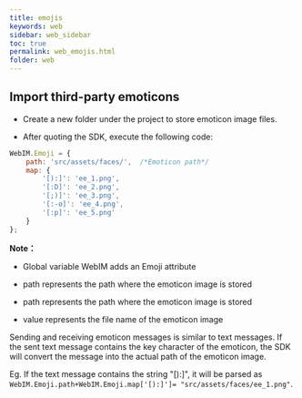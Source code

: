 ```yaml
---
title: emojis
keywords: web
sidebar: web_sidebar
toc: true
permalink: web_emojis.html
folder: web
---
```


## Import third-party emoticons

-   Create a new folder under the project to store emoticon image files.

-   After quoting the SDK, execute the following code: 

``` javascript
WebIM.Emoji = {
    path: 'src/assets/faces/',  /*Emoticon path*/
    map: {
        '[):]': 'ee_1.png',
        '[:D]': 'ee_2.png',
        '[;)]': 'ee_3.png',
        '[:-o]': 'ee_4.png',
        '[:p]': 'ee_5.png'
    }
};
```

**Note：**

-   Global variable WebIM adds an Emoji attribute

-   path represents the path where the emoticon image is stored 

-   path represents the path where the emoticon image is stored 


-   value represents the file name of the emoticon image

Sending and receiving emoticon messages is similar to text messages. If the sent text message contains the key character of the emoticon, the SDK will convert the message into the actual path of the emoticon image. 

Eg. If the text message contains the string \"\[):\]\", it will be parsed as `WebIM.Emoji.path+WebIM.Emoji.map['[):]']= "src/assets/faces/ee_1.png"`. 


